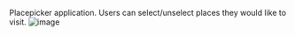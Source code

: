 Placepicker application. Users can select/unselect places they would like to visit.
![image](https://github.com/JanKrupiniewicz/Placepicker-App/assets/128649617/e5a199b4-9e9a-407c-a5b7-160d3d579c65)
